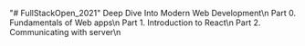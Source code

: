 "# FullStackOpen_2021" 
Deep Dive Into Modern Web Development\n
    Part 0. Fundamentals of Web apps\n
    Part 1. Introduction to React\n
    Part 2. Communicating with server\n
